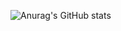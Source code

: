 ![Anurag's GitHub stats](https://github-readme-stats.vercel.app/api?username=rootzera&show_icons=true&theme=radical)
